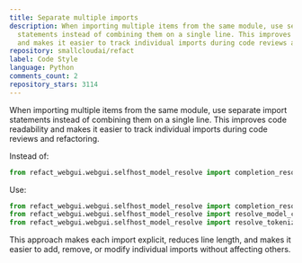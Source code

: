 ```yaml
---
title: Separate multiple imports
description: When importing multiple items from the same module, use separate import
  statements instead of combining them on a single line. This improves code readability
  and makes it easier to track individual imports during code reviews and refactoring.
repository: smallcloudai/refact
label: Code Style
language: Python
comments_count: 2
repository_stars: 3114
---
```


When importing multiple items from the same module, use separate import statements instead of combining them on a single line. This improves code readability and makes it easier to track individual imports during code reviews and refactoring.

Instead of:
```python
from refact_webgui.webgui.selfhost_model_resolve import completion_resolve_model, resolve_model_context_size, resolve_tokenizer_name_for_model
```

Use:
```python
from refact_webgui.webgui.selfhost_model_resolve import completion_resolve_model
from refact_webgui.webgui.selfhost_model_resolve import resolve_model_context_size  
from refact_webgui.webgui.selfhost_model_resolve import resolve_tokenizer_name_for_model
```

This approach makes each import explicit, reduces line length, and makes it easier to add, remove, or modify individual imports without affecting others.